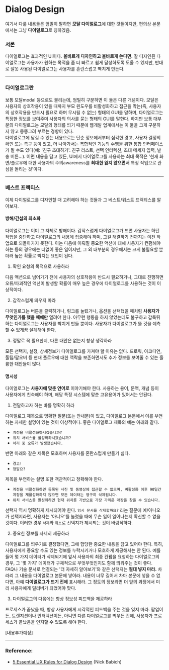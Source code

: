 # Dialog Design

여기서 다룰 내용들은 엄밀히 말하면 **모달 다이얼로그**에 대한 것들이지만, 편의상 본문에서는 그냥 **다이얼로그**로 칭하겠음.

### 서론

다이얼로그는 효과적인 UI이다. **올바르게 디자인하고 올바르게 쓴다면.** 잘 디자인된 다이얼로그는 사용자가 원하는 목적을 좀 더 빠르고 쉽게 달성하도록 도울 수 있지만, 반대로 잘못 사용된 다이얼로그는 사용자를 혼란스럽고 빡치게 만든다.

***

### 다이얼로그란

보통 모달modal 등으로도 불리는데, 엄밀히 구분하면 이 둘은 다른 개념이다. 모달은 사용자의 상호작용이 있을 때까지 부모 윈도우를 비활성화하고 접근을 막는(즉, 사용자의 상호작용을 반드시 필요로 하며 무시될 수 없는) 형태의 GUI를 말하며, 다이얼로그는 특정한 정보를 보여주며 사용자의 의사를 묻는 형태의 GUI를 말한다. 하지만 보통 대부분의 다이얼로그는 모달의 형태를 띄기 때문에 웹개발 업계에서는 이 둘을 크게 구분하지 않고 뭉뚱그려 부르는 경향이 있다.  
다이얼로그에 담길 수 있는 내용으로는 단순 정보에서부터 심각한 경고, 사용자 결정의 확인 또는 촉구 등이 있고, 더 나아가서는 복합적인 기능의 수행을 위한 통합 인터페이스가 될 수도 있다(예: '친구 초대하기'. 친구 리스트, 선택 인터렉션, 초대 메세지 입력, 발송 버튼...). 어떤 내용을 담고 있든, UI에서 다이얼로그를 사용하는 최대 목적은 '현재 화면/플로우에 대한 사용자의 주의awareness를 **최대한 잃지 않으면서** 특정 작업으로 관심을 돌리는 것'이다.

***


### 베스트 프랙티스

이제 다이얼로그를 디자인할 때 고려해야 하는 것들과 그 베스트/워스트 프랙티스를 알아보자.

#### 방해/간섭의 최소화

다이얼로그는 이미 그 자체로 방해이다. 갑작스럽게 다이얼로그가 뜨면 사용자는 하던 작업을 중단하고 다이얼로그의 내용에 집중해야 하며, 그걸 해결하기 전까지는 이전 작업으로 되돌아가지 못한다. 이는 다음에 이뤄질 중요한 액션에 대해 사용자가 컨펌해야 하는 등의 경우에는 더없이 좋은 일이지만, 그 외 대부분의 경우에서는 크게 불필요할 뿐더러 높은 확률로 빡치는 요인이 된다.

1. 확인 요청의 목적으로 사용하라

  다음 액션으로 넘어가기 전에 사용자의 상호작용이 반드시 필요하거나, 그대로 진행하면 오류/파괴적인 액션이 발생할 확률이 매우 높은 경우에 다이얼로그를 사용하는 것이 이상적이다.

2. 갑작스럽게 띄우지 마라

  다이얼로그는 버튼을 클릭하거나, 링크를 눌렀거나, 옵션을 선택했을 때처럼 **사용자가 무엇인가를 했을 때에만** 열려야 한다. 아무런 행동을 하지 않았는데도 불구하고 갑툭튀하는 다이얼로그는 사용자를 빡치게 만들 뿐이다. 사용자가 다이얼로그가 뜰 것을 예측할 수 있게끔 설계해야 한다.

3. 정말로 꼭 필요한지, 다른 대안은 없는지 항상 생각하라

  모든 선택지, 설정, 상세정보가 다이얼로그를 가져야 할 이유는 없다. 드로워, 아코디언, 툴팁/팝오버 등 현재 플로우에 대한 맥락을 보존하면서도 추가 정보를 보여줄 수 있는 훌륭한 대안들이 많다.


#### 명시성

다이얼로그는 **사용자에 맞춘 언어로** 이야기해야 한다. 사용하는 용어, 문맥, 개념 등이 사용자에게 친숙해야 하며, 해당 특정 시스템에 맞춘 고유용어가 있어서는 안된다.

1. 전달하고자 하는 바를 명확히 하라

다이얼로그 제목으로 명확한 질문(또는 안내문)이 있고, 다이얼로그 본문에서 이를 부연하는 자세한 설명이 있는 것이 이상적이다. 좋은 다이얼로그 제목의 예는 아래와 같다.

* `계정을 비활성화하시겠습니까?`
* `위치 서비스를 활성화하시겠습니까?`
* `처리 중 오류가 발생했습니다.`

반면 아래와 같은 제목은 모호하며 사용자를 혼란스럽게 만들기 쉽다.

* `경고!`
* `정말요?`

제목을 부연하는 설명 또한 객관적이고 정확해야 한다.

* `계정을 비활성화하면 등록된 사진 및 동영상에 접근할 수 없으며, 비활성화 이후 90일간 계정을 재활성화하지 않으면 모든 데이터는 영구히 삭제됩니다.`
* `위치 서비스를 활성화하면 현재 위치를 기반으로 가장 가까운 매장을 찾을 수 있습니다.`

선택지 역시 명확하게 제시되어야 한다. `임시 문서를 삭제할까요?` 라는 질문에 예/아니오가 선택지라면, 사용자는 '아니오'를 눌렀을 때에 무슨 일이 일어나는지 확신할 수 없을 것이다. 이러한 경우 `삭제`와 `취소`로 선택지가 제시되는 것이 바람직하다.

2. 중요한 정보를 자세히 제공하라

다이얼로그를 띄우기로 결정했다면, 그에 합당한 중요한 내용을 담고 있어야 한다. 특히, 사용자에게 중요할 수도 있는 정보를 누락시키거나 모호하게 제공해서는 안 된다. 예를 들어 몇 가지 데이터가 삭제되기에 앞서 사용자의 최종 컨펌을 요청하는 다이얼로그의 경우, 그 '몇 가지' 데이터가 구체적으로 무엇무엇인지도 함께 띄워주는 것이 좋다.  
FAQ나 기술 문서로 연결되는 '더 자세히 알아보기'와 같은 선택지는 **절대 넣지 마라.** 차라리 그 내용을 다이얼로그 본문에 넣어라. 내용이 너무 길어서 차마 본문에 넣을 수 없다면, 아예 **다이얼로그가 뜨기 전에** 표시해라. 그 정도의 정보라면 더 앞의 과정에서 미리 사용자에게 딜리버가 되었어야 맞다.

3. 다이얼로그의 다음에는 항상 정보성 피드백을 제공하라

프로세스가 끝났을 때, 항상 사용자에게 시각적인 피드백을 주는 것을 잊지 마라. 팝업이든, 트랜지션이나 인터렉션이든, 아니면 다른 다이얼로그를 띄우든 간에, 사용자가 프로세스가 끝났음을 인지할 수 있도록 해야 한다.


[내용추가예정]

***

### Reference:

 * [5 Essential UX Rules for Dialog Design] (Nick Babich)

[5 Essential UX Rules for Dialog Design]:https://uxplanet.org/5-essential-ux-rules-for-dialog-design-4de258c22116
